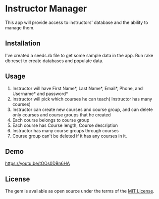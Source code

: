# Instructor Manager

This app will provide access to instructors' database and the ability to manage them.

## Installation

I've created a seeds.rb file to get some sample data in the app. Run rake db:reset to create databases and  populate data.

## Usage

1. Instructor will have First Name*, Last Name*, Email*, Phone, and Username* and password*
2. Instructor will pick which courses he can teach( Instructor has many courses)
3. Instructor can create new courses and course group, and can delete only courses and course groups that he created
4. Each course belongs to course group
5. Each course has Course length, Course description
6. Instructor has many course groups through courses
7. Course group can't be deleted if it has any courses in it.
    
## Demo
https://youtu.be/tOOs0DBn6HA

## License

The gem is available as open source under the terms of the [MIT License](https://opensource.org/licenses/MIT).


